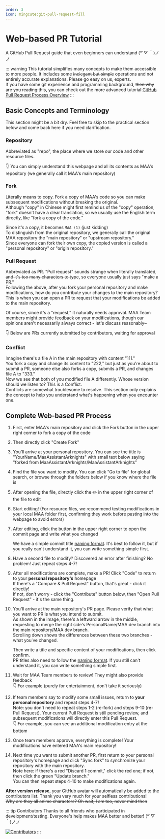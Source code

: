 ```yaml
---
order: 3
icon: mingcute:git-pull-request-fill
---
```


# Web-based PR Tutorial

A GitHub Pull Request guide that even beginners can understand (\*´▽ ｀)ノノ

::: warning
This tutorial simplifies many concepts to make them accessible to more people. It includes some ~~inelegant but simple~~ operations and not entirely accurate explanations. Please go easy on us, experts.  
If you have some git experience and programming background, ~~then why are you reading this~~, you can check out the more advanced tutorial [GitHub Pull Request Process Overview](./development.md)
:::

## Basic Concepts and Terminology

This section might be a bit dry. Feel free to skip to the practical section below and come back here if you need clarification.

### Repository

Abbreviated as "repo", the place where we store our code and other resource files.

👇 You can simply understand this webpage and all its contents as MAA's repository (we generally call it MAA's main repository)

<ImageGrid :imageList="[
  {
    light: 'images/zh-cn/pr-tutorial/repository-light.png',
    dark: 'images/zh-cn/pr-tutorial/repository-dark.png'
  }
]" />

### Fork

Literally means to copy. Fork a copy of MAA's code so you can make subsequent modifications without breaking the original.  
Although "copy" in Chinese might first remind us of the "copy" operation, "fork" doesn't have a clear translation, so we usually use the English term directly, like "fork a copy of the code."

Since it's a copy, it becomes `MAA (1)` (just kidding)  
To distinguish from the original repository, we generally call the original MAA repository the "main repository" or "upstream repository."  
Since everyone can fork their own copy, the copied version is called a "personal repository" or "origin repository."

<ImageGrid :imageList="[
  {
    light: 'images/zh-cn/pr-tutorial/fork-light.png',
    dark: 'images/zh-cn/pr-tutorial/fork-dark.png'
  }
]" />

### Pull Request

Abbreviated as PR. "Pull request" sounds strange when literally translated, ~~and it's too many characters to type~~, so everyone usually just says "make a PR."  
Following the above, after you fork your personal repository and make modifications, how do you contribute your changes to the main repository? This is when you can open a PR to request that your modifications be added to the main repository.

Of course, since it's a "request," it naturally needs approval. MAA Team members might provide feedback on your modifications, though our opinions aren't necessarily always correct - let's discuss reasonably~

👇 Below are PRs currently submitted by contributors, waiting for approval

<ImageGrid :imageList="[
  {
    light: 'images/zh-cn/pr-tutorial/pull-request-light.png',
    dark: 'images/zh-cn/pr-tutorial/pull-request-dark.png'
  }
]" />

### Conflict

Imagine there's a file A in the main repository with content "111."  
You fork a copy and change its content to "222," but just as you're about to submit a PR, someone else also forks a copy, submits a PR, and changes file A to "333."  
Now we see that both of you modified file A differently. Whose version should we listen to? This is a Conflict.  
Conflicts are somewhat troublesome to resolve. This section only explains the concept to help you understand what's happening when you encounter one.

## Complete Web-based PR Process

1. First, enter MAA's main repository and click the Fork button in the upper right corner to fork a copy of the code

   <ImageGrid :imageList="[
     {
       light: 'images/zh-cn/pr-tutorial/fork-light.png',
       dark: 'images/zh-cn/pr-tutorial/fork-dark.png'
     }
   ]" />

2. Then directly click "Create Fork"

   <ImageGrid :imageList="[
     {
       light: 'images/zh-cn/pr-tutorial/pr-2-light.png',
       dark: 'images/zh-cn/pr-tutorial/pr-2-dark.png'
     }
   ]" />

3. You'll arrive at your personal repository. You can see the title is "YourName/MaaAssistantArknights" with small text below saying "forked from MaaAssistantArknights/MaaAssistantArknights"

4. Find the file you want to modify. You can click "Go to file" for global search, or browse through the folders below if you know where the file is

5. After opening the file, directly click the ✏️ in the upper right corner of the file to edit

6. Start editing! (For resource files, we recommend testing modifications in your local MAA folder first, confirming they work before pasting into the webpage to avoid errors)

7. After editing, click the button in the upper right corner to open the commit page and write what you changed

   We have a simple commit title [naming format](https://www.conventionalcommits.org/en/v1.0.0/). It's best to follow it, but if you really can't understand it, you can write something simple first.

8. Have a second file to modify? Discovered an error after finishing? No problem! Just repeat steps 4-7!

9. After all modifications are complete, make a PR! Click "Code" to return to your **personal repository's** homepage  
   If there's a "Compare & Pull Request" button, that's great - click it directly!  
   If not, don't worry - click the "Contribute" button below, then "Open Pull Request" - it's the same thing.

10. You'll arrive at the main repository's PR page. Please verify that what you want to PR is what you intend to submit.  
    As shown in the image, there's a leftward arrow in the middle, requesting to merge the right side's PersonalName/MAA dev branch into the main repository/MAA dev branch.  
    Scrolling down shows the differences between these two branches - what you've changed.

    Then write a title and specific content of your modifications, then click confirm.  
    PR titles also need to follow the [naming format](https://www.conventionalcommits.org/en/v1.0.0/). If you still can't understand it, you can write something simple first.

11. Wait for MAA Team members to review! They might also provide feedback  
    👇 For example (purely for entertainment, don't take it seriously)

12. If team members say to modify some small issues, return to **your personal repository** and repeat steps 4-7!  
    Note: you don't need to repeat steps 1-2 (re-fork) and steps 9-10 (re-Pull Request). Your current Pull Request is still pending review, and subsequent modifications will directly enter this Pull Request.  
    👇 For example, you can see an additional modification entry at the bottom

13. Once team members approve, everything is complete! Your modifications have entered MAA's main repository!

14. Next time you want to submit another PR, first return to your personal repository's homepage and click "Sync fork" to synchronize your repository with the main repository.  
    Note here: if there's a red "Discard 1 commit," click the red one; if not, then click the green "Update branch."  
    You can then repeat steps 4-10 to make modifications again.

**After version release**, your GitHub avatar will automatically be added to the contributors list. Thank you very much for your selfless contributions!  
~~Why are they all anime characters? Oh wait, I am too, never mind then~~

::: tip Contributors
Thanks to all friends who participated in development/testing. Everyone's help makes MAA better and better! (\*´▽ ｀)ノノ

[![Contributors](https://contributors-img.web.app/image?repo=MaaAssistantArknights/MaaAssistantArknights&max=105&columns=15)](https://github.com/MaaAssistantArknights/MaaAssistantArknights/graphs/contributors)
:::
